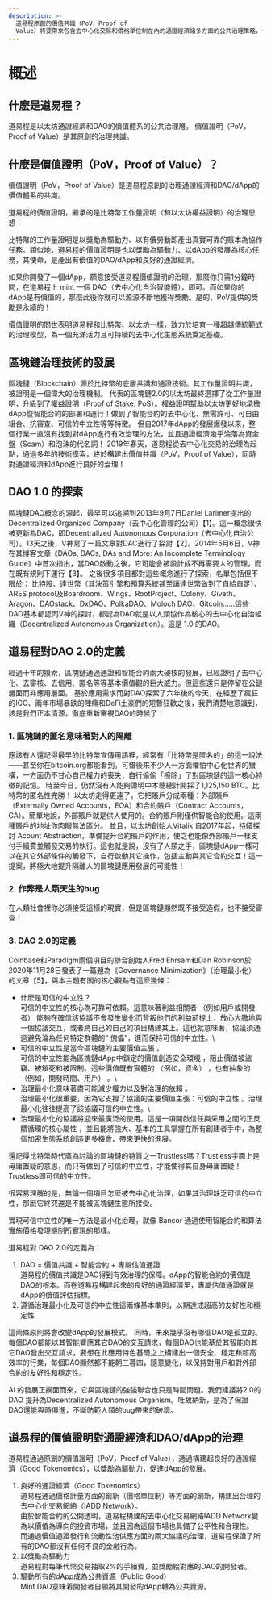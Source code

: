 ```yaml
---
description: >-
  道易程原創的價值共識（PoV，Proof of
  Value）將要帶來包含去中心化交易和價格單位制在內的通證經濟諸多方面的公共治理策略，也將給DAO的治理帶來一個全新的價值體系，最終為通證經濟和DAO的發展提供堅實的基礎。
---
```


# 概述

## 什麽是道易程？

道易程是以太坊通證經濟和DAO的價值體系的公共治理層。 價值證明（PoV，Proof of Value）是其原創的治理共識。

## 什麼是價值證明（PoV，Proof of Value）？

價值證明（PoV，Proof of Value）是道易程原創的治理通證經濟和DAO/dApp的價值體系的共識。

道易程的價值證明，繼承的是比特幣工作量證明（和以太坊權益證明）的治理思想：

比特幣的工作量證明是以獎勵為驅動力、以有價勞動即產出真實可靠的賬本為協作任務。類似地，道易程的價值證明是也以獎勵為驅動力、以dApp的發展為核心任務，其使命，是產出有價值的DAO/dApp和良好的通證經濟。

如果你開發了一個dApp，願意接受道易程價值證明的治理，那麼你只需1分鐘時間，在道易程上 mint 一個 DAO（去中心化自治智能體），即可。而如果你的dApp是有價值的，那麼此後你就可以源源不斷地獲得獎勵。是的，PoV提供的獎勵是永續的！

價值證明的問世表明道易程和比特幣、以太坊一樣，致力於培育一種超越傳統範式的治理模型，為一個充滿活力且可持續的去中心化生態系統奠定基礎。

## 區塊鏈治理技術的發展

區塊鏈（Blockchain）源於比特幣的底層共識和通證技術。其工作量證明共識，被證明是一個偉大的治理機制。 代表的區塊鏈2.0的以太坊最終選擇了從工作量證明，升級到了權益證明（Proof of Stake, PoS）。權益證明幫助以太坊更好地承擔dApp暨智能合約的部署和運行！做到了智能合約的去中心化、無需許可、可自由組合、抗審查、可信的中立性等等特徵。 但自2017年dApp的發展爆發以來，整個行業一直沒有找到對dApp進行有效治理的方法。並且通證經濟幾乎淪落為資金盤（Scam）和泡沫的代名詞！ 2019年春天，道易程從去中心化交易的治理為起點，通過多年的技術摸索，終於構建出價值共識（PoV，Proof of Value），同時對通證經濟和dApp進行良好的治理！

## DAO 1.0 的探索

區塊鏈DAO概念的源起，最早可以追溯到2013年9月7日Daniel Larimer提出的Decentralized Organized Company（去中心化管理的公司）【1】。這一概念很快被更新為DAC，即Decentralized Autonomous Corporation（去中心化自治公司）。13天之後，V神寫了一篇文章對DAC進行了探討【2】。2014年5月6日，V神在其博客文章《DAOs, DACs, DAs and More: An Incomplete Terminology Guide》中首次指出，當DAO啟動之後，它可能會被設計成不再需要人的管理，而在既有規則下運行【3】。 之後很多項目都對這些概念進行了探索，名單包括但不限於： 比特股、達世幣（其決策引擎和預算系統甚至讓達世幣做到了自給自足）、ARES protocol及Boardroom、Wings、RootProject、Colony、Giveth、Aragon、DAOstack、DxDAO、PolkaDAO、Moloch DAO、Gitcoin……這些DAO基本都認同V神的探討，都認為DAO就是以人類協作為核心的去中心化自治組織（Decentralized Autonomous Organization）。這是 1.0 的DAO。

## 道易程對DAO 2.0的定義 <a href="#dao2" id="dao2"></a>

經過十年的摸索，區塊鏈通過通證和智能合約兩大硬核的發展，已經證明了去中心化、去審核、去信用、匿名等等基本價值觀的巨大威力。但這些還只是停留在公鏈層面而非應用層面。 基於應用需求而對DAO探索了六年後的今天，在經歷了瘋狂的ICO、兩年市場暴跌的陣痛和DeFi土豪們的短暫狂歡之後，我們清楚地意識到，該是我們正本清源，徹底重新審視DAO的時候了！

### 1. 區塊鏈的匿名意味著對人的隔離

應該有人還記得最早的比特幣宣傳用語裡，經常有「比特幣是匿名的」的這一說法——甚至你在bitcoin.org都能看到。可惜後來不少人一方面懼怕中心化世界的蠻橫，一方面仍不甘心自己權力的喪失，自行偷偷「擦除」了對區塊鏈的這一核心特徵的記憶。 時至今日，仍然沒有人能夠證明中本聰總計開採了1,125,150 BTC。比特幣的匿名性完勝！ 以太坊走得更遠了，它把賬戶分成兩種：外部賬戶（Externally Owned Accounts，EOA）和合約賬戶（Contract Accounts，CA）。簡單地說，外部賬戶就是供人使用的。合約賬戶則僅供智能合約使用。這兩種賬戶的地址你肉眼無法區分。 並且，以太坊創始人Vitalik 自2017年起，持續探討 Acount Abstraction，準備提升合約賬戶的作用，使之也能像外部賬戶一樣支付手續費並觸發交易的執行。這也就是說，沒有了人類之手，區塊鏈dApp一樣可以在其它外部條件的觸發下，自行啟動其它操作，包括主動與其它合約交互！這一提案，將極大地提升隔離人的區塊鏈應用發展的可能性！

### 2. 作弊是人類天生的bug

在人類社會裡你必須接受這樣的現實，但是區塊鏈顯然既不接受造假，也不接受審查！

### 3. DAO 2.0的定義

Coinbase和Paradigm兩個項目的聯合創始人Fred Ehrsam和Dan Robinson於2020年11月28日發表了一篇題為《Governance Minimization》（治理最小化）的文章【5】，與本主題有關的核心觀點有這麽幾條：

* 什麽是可信的中立性？\
  可信的中立性的核心為可靠可依賴。這意味著利益相關者 （例如用戶或開發者） 能夠在確信該協議不會發生變化而背叛他們的利益前提上，放心大膽地與一個協議交互，或者將自己的自己的項目構建其上。這也就意味著，協議須通過避免淪為任何特定群體的“ 傀儡”，進而保持可信的中立性。\\
* 可信的中立性是當今區塊鏈的主要價值主張 。\
  可信的中立性能為區塊鏈dApp中鎖定的價值創造安全環境 ，阻止價值被盜竊、被鎖死和被限制。這些價值既有實體的 （例如，資金） ，也有抽象的 （例如，開發時間、用戶） 。\\
* 治理最小化意味著盡可能減少權力以及對治理的依賴 。\
  治理最小化很重要，因為它支撐了協議的主要價值主張：可信的中立性 。治理最小化往往提高了該協議可信的中立性。\\
* 治理最小化的協議將迎來最廣泛的使用。這是一項開啟信任與采用之間的正反饋循環的核心屬性 ，並且能將強大、基本的工具掌握在所有創建者手中，為整個加密生態系統創造更多機會、帶來更快的進展。

還記得比特幣時代廣為討論的區塊鏈的特質之一Trustless嗎？Trustless字面上是毋庸置疑的意思，而只有做到了可信的中立性，才能使得其自身毋庸置疑！Trustless即可信的中立性。

很容易理解的是，無論一個項目怎麽被去中心化治理，如果其治理缺乏可信的中立性，那麽它終究還是不能被區塊鏈生態所接受。

實現可信中立性的唯一方法是最小化治理，就像 Bancor 通過使用智能合約和算法實施價格發現機制所實現的那樣。

道易程對 DAO 2.0的定義為：

1. DAO = 價值共識 + 智能合約 + 專屬估值通證\
   道易程的價值共識是DAO得到有效治理的保障。dApp的智能合約的價值是DAO的根本。而在道易程構建起來的良好的通證經濟里，專屬估值通證就是dApp的價值評估指標。
2. 遵循治理最小化及可信的中立性這兩條基本準則，以期達成超高的友好性和穩定性

這兩條原則將會改變dApp的發展模式。 同時，未來幾乎沒有哪個DAO是孤立的。每個DAO都能以其智能響應其它DAO的交互請求，每個DAO也能基於其智能向其它DAO發出交互請求，要想在此應用特色基礎之上構建出一個安全、穩定和超高效率的行業，每個DAO顯然都不能朝三暮四，隨意變化，以保持對用戶和對外部合約的友好性和穩定性。

AI 的發展正撲面而來，它與區塊鏈的強強聯合也只是時間問題。我們建議將2.0的 DAO 提升為Decentralized Autonomous Organism。吐故納新，是為了保證DAO還能與時俱進，不斷防範人類的bug帶來的破壞。

## 道易程的價值證明對通證經濟和DAO/dApp的治理

道易程通過原創的價值證明（PoV，Proof of Value），通過構建起良好的通證經濟（Good Tokenomics），以獎勵為驅動力，促進dApp的發展。

1. 良好的通證經濟（Good Tokenomics）\
   道易程通過價格計量方面的創新（價格單位制）等方面的創新，構建出合理的去中心化交易網絡（IADD Network）。\
   由於智能合約的公開透明，道易程構建的去中心化交易網絡IADD Network變為以價值為導向的投資市場，並且因為這個市場也具備了公平性和合理性。\
   而通過價值通證發行和流動性池供應方面的兩大協議的治理，道易程保證了所有的DAO都沒有任何不良的金融行為。
2. 以獎勵為驅動力\
   道易程對每筆代幣交易抽取2%的手續費，並獎勵給對應的DAO的開發者。
3. 驅動所有的dApp成為公共資源（Public Good）\
   Mint DAO意味着開發者自願將其開發的dApp轉為公共資源。

